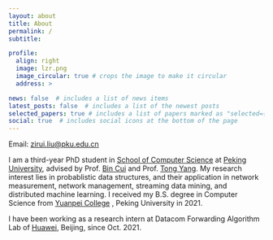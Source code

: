 ```yaml
---
layout: about
title: About
permalink: /
subtitle: 

profile:
  align: right
  image: lzr.png
  image_circular: true # crops the image to make it circular
  address: >

news: false  # includes a list of news items
latest_posts: false  # includes a list of the newest posts
selected_papers: true # includes a list of papers marked as "selected={true}"
social: true  # includes social icons at the bottom of the page
---
```


Email: [zirui.liu@pku.edu.cn](mailto:zirui.liu@pku.edu.cn)


I am a third-year PhD student in [School of Computer Science](https://cs.pku.edu.cn/) at [Peking University](https://www.pku.edu.cn/), advised by Prof. [Bin Cui](https://cuibinpku.github.io/) and Prof. [Tong Yang](https://yangtonghome.github.io/). 
My research interest lies in probablistic data structures, and their application in network measurement, network management, streaming data mining, and distributed machine learning. 
I received my B.S. degree in Computer Science from [Yuanpei College](https://yuanpei.pku.edu.cn/) , Peking University in 2021.

I have been working as a research intern at Datacom Forwarding Algorithm Lab of [Huawei](https://www.huawei.com/en/), Beijing, since Oct. 2021.
